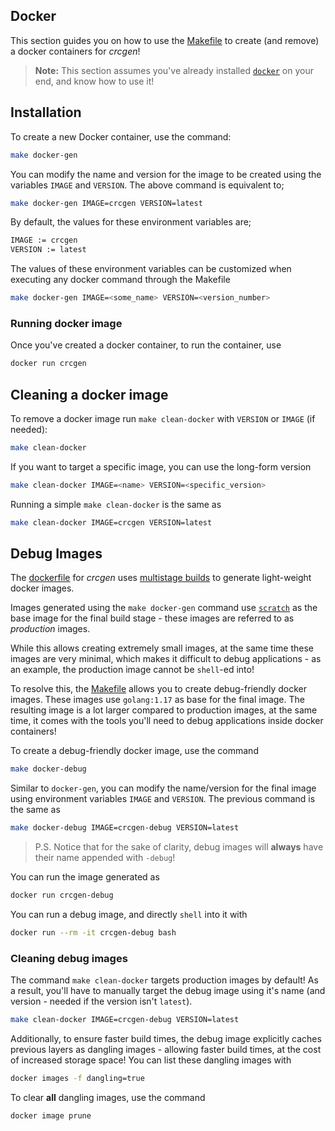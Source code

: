 ## Docker

This section guides you on how to use the [Makefile][makefile] to create (and remove)
a docker containers for *crcgen*!

> **Note:** This section assumes you've already installed [`docker`](https://www.docker.com)
on your end, and know how to use it!


## Installation

To create a new Docker container, use the command:

```bash
make docker-gen
```

You can modify the name and version for the image to be created using the variables
`IMAGE` and `VERSION`. The above command is equivalent to;

```bash
make docker-gen IMAGE=crcgen VERSION=latest
```

By default, the values for these environment variables are; <br>

```bash
IMAGE := crcgen
VERSION := latest
```

The values of these environment variables can be customized when executing any docker
command through the Makefile

```bash
make docker-gen IMAGE=<some_name> VERSION=<version_number>
```


### Running docker image

Once you've created a docker container, to run the container, use

```bash
docker run crcgen
```

## Cleaning a docker image

To remove a docker image run `make clean-docker` with `VERSION` or `IMAGE` (if needed):

```bash
make clean-docker
```

If you want to target a specific image, you can use the long-form version

```bash
make clean-docker IMAGE=<name> VERSION=<specific_version>
```

Running a simple `make clean-docker` is the same as

```bash
make clean-docker IMAGE=crcgen VERSION=latest
```


## Debug Images

The [dockerfile](./Dockerfile) for *crcgen* uses
[multistage builds][multistage] to generate light-weight docker images.

Images generated using the `make docker-gen` command use [`scratch`][scratch_image] as
the base image for the final build stage - these images are referred to as *production*
images.

While this allows creating extremely small images, at the same time these images are
very minimal, which makes it difficult to debug applications - as an example, the
production image cannot be `shell`-ed into!

To resolve this, the [Makefile][makefile] allows you to create debug-friendly docker
images. These images use `golang:1.17` as base for the final
image. The resulting image is a lot larger compared to production images, at the same
time, it comes with the tools you'll need to debug applications inside docker containers!

To create a debug-friendly docker image, use the command

```bash
make docker-debug
```

Similar to `docker-gen`, you can modify the name/version for the final image using
environment variables `IMAGE` and `VERSION`. The previous command is the same as

```bash
make docker-debug IMAGE=crcgen-debug VERSION=latest
```

> P.S. Notice that for the sake of clarity, debug images will **always** have their
> name appended with `-debug`!

You can run the image generated as

```bash
docker run crcgen-debug
```

You can run a debug image, and directly `shell` into it with

```bash
docker run --rm -it crcgen-debug bash
```

### Cleaning debug images

The command `make clean-docker` targets production images by default! As a result,
you'll have to manually target the debug image using it's name (and version - needed
if the version isn't `latest`).

```bash
make clean-docker IMAGE=crcgen-debug VERSION=latest
```

Additionally, to ensure faster build times, the debug image explicitly caches previous
layers as dangling images - allowing faster build times, at the cost of increased
storage space! You can list these dangling images with

```bash
docker images -f dangling=true
```

To clear **all** dangling images, use the command

```bash
docker image prune
```

[makefile]: ../Makefile
[scratch_image]: https://hub.docker.com/_/scratch
[multistage]: https://docs.docker.com/develop/develop-images/multistage-build/
